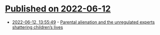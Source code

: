 # [Published on 2022-06-12](index.md)

* [2022-06-12, 13:55:49](https://news.ycombinator.com/item?id=31714524) - [Parental alienation and the unregulated experts shattering children’s lives](https://www.theguardian.com/global-development/2022/jun/12/parental-alienation-and-the-unregulated-experts-shattering-childrens-lives)
